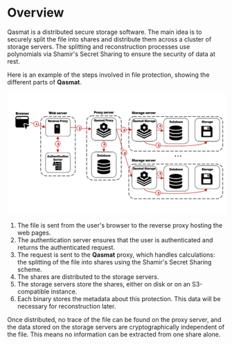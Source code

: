# Overview

Qasmat is a distributed secure storage software. The main idea is to securely split the file into shares and distribute them across a cluster of storage servers. The splitting and reconstruction processes use polynomials via Shamir's Secret Sharing to ensure the security of data at rest.

Here is an example of the steps involved in file protection, showing the different parts of **Qasmat**.

![overview](../images/overview.png)

1. The file is sent from the user's browser to the reverse proxy hosting the web pages.
2. The authentication server ensures that the user is authenticated and returns the authenticated request.
3. The request is sent to the **Qasmat** proxy, which handles calculations: the splitting of the file into shares using the Shamir's Secret Sharing scheme.
4. The shares are distributed to the storage servers.
5. The storage servers store the shares, either on disk or on an S3-compatible instance.
6. Each binary stores the metadata about this protection. This data will be necessary for reconstruction later.

Once distributed, no trace of the file can be found on the proxy server, and the data stored on the storage servers are cryptographically independent of the file. This means no information can be extracted from one share alone.

